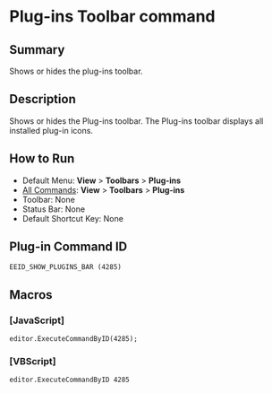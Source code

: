 # Plug-ins Toolbar command

## Summary

Shows or hides the plug-ins toolbar.

## Description

Shows or hides the Plug-ins toolbar. The Plug-ins toolbar displays all installed
plug-in icons.

## How to Run

- Default Menu: **View** > **Toolbars** \> **Plug-ins**
- [All Commands](../tools/all_commands): **View** > **Toolbars** \> **Plug-ins**
- Toolbar: None
- Status Bar: None
- Default Shortcut Key: None

## Plug-in Command ID

```
EEID_SHOW_PLUGINS_BAR (4285)```

## Macros

### \[JavaScript\]

```
editor.ExecuteCommandByID(4285);
```

### \[VBScript\]

```
editor.ExecuteCommandByID 4285
```

